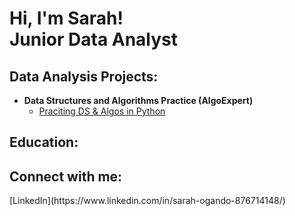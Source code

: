 <h1>Hi, I'm Sarah! <br/>Junior Data Analyst

<h2>Data Analysis Projects:</h2>

- <b>Data Structures and Algorithms Practice (AlgoExpert)</b>
  - [Praciting DS & Algos in Python](https://github.com/joshmadakor1/Algorithms-Practice)
  
<h2>Education:</h2>

<h2>Connect with me:</h2>
[LinkedIn](https://www.linkedin.com/in/sarah-ogando-876714148/)
